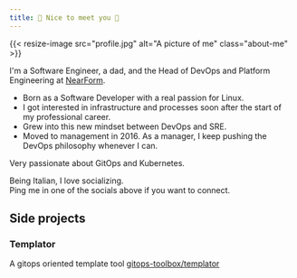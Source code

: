 ```yaml
---
title: 👋 Nice to meet you 👋
---
```


{{< resize-image src="profile.jpg" alt="A picture of me" class="about-me" >}}

I'm a Software Engineer, a dad, and the Head of DevOps and Platform Engineering at [NearForm](https://nearform.com).

- Born as a Software Developer with a real passion for Linux.
- I got interested in infrastructure and processes soon after the start of my professional career.
- Grew into this new mindset between DevOps and SRE.
- Moved to management in 2016. As a manager, I keep pushing the DevOps philosophy whenever I can.

Very passionate about GitOps and Kubernetes.

Being Italian, I love socializing.  
Ping me in one of the socials above if you want to connect.

## Side projects

### Templator

A gitops oriented template tool [gitops-toolbox/templator](https://github.com/gitops-toolbox/templator)
